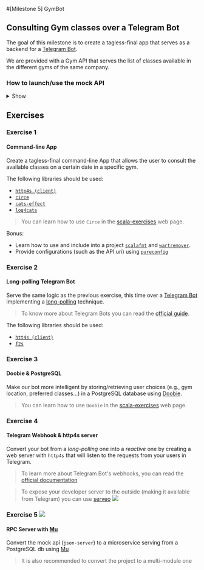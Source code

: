 #[Milestone 5] GymBot

## Consulting Gym classes over a Telegram Bot

The goal of this milestone is to create a tagless-final app that serves as a backend for a [Telegram Bot](https://core.telegram.org/bots).

We are provided with a Gym API that serves the list of classes available in the different gyms of the same company.
 
### How to launch/use the mock API

<details><summary>Show</summary>
<p>

#### How to launch the API

```bash
# Install json-server
npm install -g json-server

# Launch mock server
json-server db.json --routes routes.json
```

#### How to use the API

The API provides the following endpoints:

- **/gyms**
  - This enpdoint returns a JSON array containing the available gyms with their ids (used in the following endpoint).
- **/{gym_id}/classes**
  - Optional query param:
    - `date`: The date from which to obtain the classes. In format: "YYYY-MM-DD".
  - This endpoint returns a JSON array containing the different classes in the provided date. Each class is a JSON object with the following format:

    ```json
    {
      "gym_id": "8459",
      "start_date": "2019-04-22T06:00:00",
      "end_date": "2019-04-22T06:24:48",
      "duration": "00:24:48",
      "category": "Body Toning",
      "title": "David Kirsch's Body Blast",
      "liveclass": "No",
      "instructor": "David Kirsch",
      "duration_seconds": "1488",
      "description": "Train like Hollywood stars and tonify your whole body in the idyllic Vista Hermosa Park. With the explosive Plyometric Push Ups you will improve your coordination and power and with the Shadow Boxing with weight you will strengthen the musculature of your arms. With ambition and discipline, David's training will discover a new star: you."
    }
    ```

</p>
</details>

## Exercises

### Exercise 1

#### Command-line App

Create a tagless-final command-line App that allows the user to consult the available classes on a certain date in a specific gym.

The following libraries should be used:

- [`http4s (client)`](https://http4s.org/v0.20/client/)
- [`circe`](https://circe.github.io/circe/)
- [`cats-effect`](https://typelevel.org/cats-effect/)
- [`log4cats`](https://christopherdavenport.github.io/log4cats/)

> You can learn how to use `Circe` in the [scala-exercises](https://www.scala-exercises.org/circe) web page.

Bonus:

- Learn how to use and include into a project [`scalafmt`](https://scalameta.org/scalafmt/) and [`wartremover`](https://www.wartremover.org/).
- Provide configurations (such as the API uri) using [`pureconfig`](https://pureconfig.github.io)

### Exercise 2

#### Long-polling Telegram Bot

Serve the same logic as the previous exercise, this time over a [Telegram Bot](https://core.telegram.org/bots) implementing a [long-polling](https://www.wikiwand.com/en/Push_technology#/Long_polling) technique.

> To know more about Telegram Bots you can read the [official guide](https://core.telegram.org/bots).

The following libraries should be used:

- [`htt4s (client)`](https://http4s.org/v0.20/client/)
- [`f2s`](https://fs2.io/index.html)

### Exercise 3

#### Doobie & PostgreSQL

Make our bot more intelligent by storing/retrieving user choices (e.g., gym location, preferred classes...) in a PostgreSQL database using [Doobie](https://tpolecat.github.io/doobie/).

> You can learn how to use `Doobie` in the [scala-exercises](https://www.scala-exercises.org/doobie) web page.

### Exercise 4

#### Telegram Webhook & http4s server

Convert your bot from a _long-polling_ one into a _reactive_ one by creating a web server with `http4s` that will listen to the requests from your users in Telegram.

> To learn more about Telegram Bot's webhooks, you can read the [official documentation](https://core.telegram.org/bots/webhooks)

> To expose your developer server to the outside (making it available from Telegram) you can use [serveo](https://serveo.net/)
> ![](https://uploads-ssl.webflow.com/570ee6bc69f0b4976a747d2d/5aab65dbcb0fa219b47b29e7_Illustration%20(4).png)

### Exercise 5 ![](http://higherkindness.io/mu/img/sidebar_brand.png)

#### RPC Server with [Mu](http://higherkindness.io/mu)

Convert the mock api (`json-server`) to a microservice serving from a PostgreSQL db using [Mu](http://higherkindness.io/mu)

> It is also recommended to convert the project to a multi-module one 
